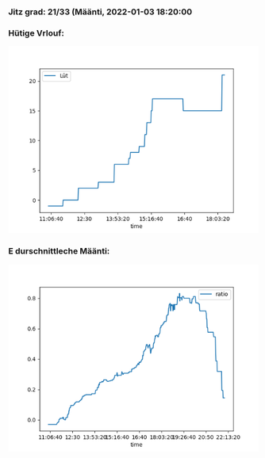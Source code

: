 ### Jitz grad: 21/33 (Määnti, 2022-01-03 18:20:00

### Hütige Vrlouf:
![Graph](Today.png)

### E durschnittleche Määnti:
![Graph](Määnti.png)